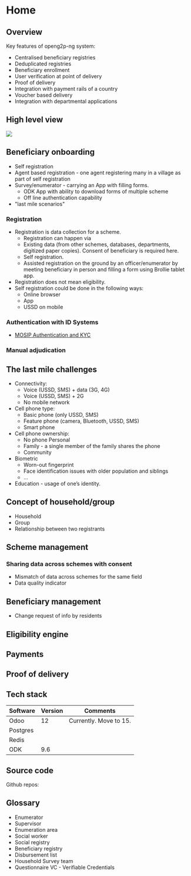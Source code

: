 # Home

## Overview

Key features of openg2p-ng system:

* Centralised beneficiary registries
* Deduplicated registries
* Beneficiary enrollment
* User verification at point of delivery
* Proof of delivery
* Integration with payment rails of a country
* Voucher based delivery
* Integration with departmental applications

## High level view

![](\_images/high-level-view.png)

## Beneficiary onboarding

* Self registration
* Agent based registration - one agent registering many in a village as part of self registration
* Survey/enumerator - carrying an App with filling forms.
  * ODK App with ability to download forms of multiple scheme
  * Off line authentication capability
* "last mile scenarios"

### Registration

* Registration is data collection for a scheme.
  * Registration can happen via
  * Existing data (from other schemes, databases, departments, digitized paper copies). Consent of beneficiary is required here.
  * Self registration.
  * Assisted registration on the ground by an officer/enumerator by meeting beneficiary in person and filling a form using Brollie tablet app.
* Registration does not mean eligibility.
* Self registration could be done in the following ways:
  * Online browser
  * App
  * USSD on mobile

### Authentication with ID Systems

* [MOSIP Authentication and KYC](mosip-authentication.md)

### Manual adjudication

## The last mile challenges

* Connectivity:
  * Voice (USSD, SMS) + data (3G, 4G)
  * Voice (USSD, SMS) + 2G
  * No mobile network
* Cell phone type:
  * Basic phone (only USSD, SMS)
  * Feature phone (camera, Bluetooth, USSD, SMS)
  * Smart phone
* Cell phone ownership:
  * No phone Personal
  * Family - a single member of the family shares the phone
  * Community
* Biometric
  * Worn-out fingerprint
  * Face identification issues with older population and siblings
  * …
* Education - usage of one’s identity.

## Concept of household/group

* Household
* Group
* Relationship between two registrants

## Scheme management

### Sharing data across schemes with consent

* Mismatch of data across schemes for the same field
* Data quality indicator

## Beneficiary management

* Change request of info by residents

## Eligibility engine

## Payments

## Proof of delivery

## Tech stack

| Software | Version | Comments               |
| -------- | ------- | ---------------------- |
| Odoo     | 12      | Currently. Move to 15. |
| Postgres |         |                        |
| Redis    |         |                        |
| ODK      | 9.6     |                        |

## Source code

Github repos:

## Glossary

* Enumerator
* Supervisor
* Enumeration area
* Social worker
* Social registry
* Beneficiary registry
* Disbursement list
* Household Survey team
* Questionnaire VC - Verifiable Credentials
